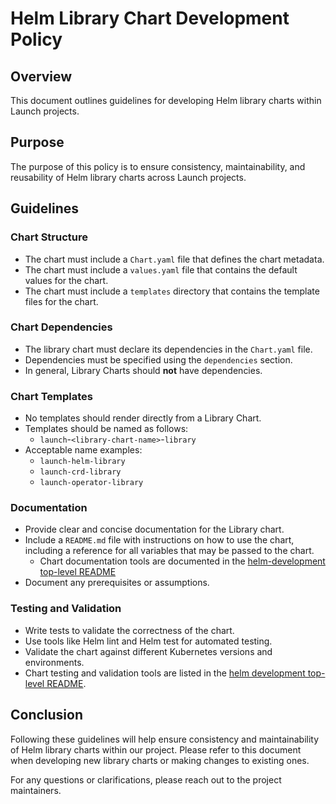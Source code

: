 # Helm Library Chart Development Policy

## Overview
This document outlines guidelines for developing Helm library charts within Launch projects.

## Purpose
The purpose of this policy is to ensure consistency, maintainability, and reusability of Helm library charts across Launch projects.

## Guidelines

### Chart Structure
* The chart must include a `Chart.yaml` file that defines the chart metadata.
* The chart must include a `values.yaml` file that contains the default values for the chart.
* The chart must include a `templates` directory that contains the template files for the chart.

### Chart Dependencies
* The library chart must declare its dependencies in the `Chart.yaml` file.
* Dependencies must be specified using the `dependencies` section.
* In general, Library Charts should **not** have dependencies.

### Chart Templates
* No templates should render directly from a Library Chart.
* Templates should be named as follows:
  * `launch`-`<library-chart-name>`-`library`
* Acceptable name examples:
  * `launch-helm-library`
  * `launch-crd-library`
  * `launch-operator-library`

### Documentation
* Provide clear and concise documentation for the Library chart.
* Include a `README.md` file with instructions on how to use the chart, including a reference for all variables that may be passed to the chart. 
  * Chart documentation tools are documented in the [helm-development top-level README](../../README.md#documentation)
* Document any prerequisites or assumptions.

### Testing and Validation
* Write tests to validate the correctness of the chart.
* Use tools like Helm lint and Helm test for automated testing.
* Validate the chart against different Kubernetes versions and environments.
* Chart testing and validation tools are listed in the [helm development top-level README](../../README.md#tools).

## Conclusion
Following these guidelines will help ensure consistency and maintainability of Helm library charts within our project. Please refer to this document when developing new library charts or making changes to existing ones.

For any questions or clarifications, please reach out to the project maintainers.
